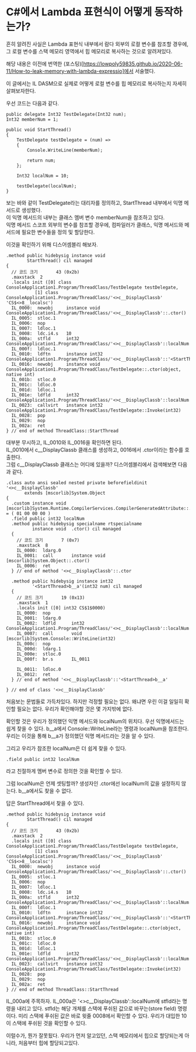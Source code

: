 # C#에서 Lambda 표현식이 어떻게 동작하는가?

흔히 알려진 사실은 Lambda 표현식 내부에서 람다 외부의 로컬 변수를 참조할 경우에, 그 로컬 변수를 스택 메모리 영역에서 힙 메모리로 복사하는 것으로 알려져있다.

해당 내용은 이전에 번역한 (포스팅)[https://lowpoly59835.github.io/2020-06-11/How-to-leak-memory-with-lambda-expressio]에서 서술했다.

이 글에서는 IL DASM으로 실제로 어떻게 로컬 변수를 힙 메모리로 복사하는지 자세히 살펴보자한다.

우선 코드는 다음과 같다.


    public delegate Int32 TestDelegate(Int32 num);
    Int32 memberNum = 1;

    public void StartThread()
    {
        TestDelegate testDelegate = (num) =>
        {
            Console.WriteLine(memberNum);

            return num;
        };

        Int32 localNum = 10;

        testDelegate(localNum);
    }


보는 바와 같이 TestDelegate라는 대리자를 정의하고, StartThread 내부에서 익명 메서드로 생성했다.  
이 익명 메서드의 내부는 클래스 멤버 변수 memberNum을 참조하고 있다.  
익명 메서드 스코프 외부의 변수를 참조할 경우에, 컴파일러가 클래스, 익명 메서드와 메서드에 필요한 변수들을 정의 및 할당한다.

이것을 확인하기 위해 디스어셈블리 해보자.



    .method public hidebysig instance void 
            StartThread() cil managed
    {
      // 코드 크기       43 (0x2b)
      .maxstack  2
      .locals init ([0] class ConsoleApplication1.Program/ThreadClass/TestDelegate testDelegate,
               [1] class ConsoleApplication1.Program/ThreadClass/'<>c__DisplayClassb' 'CS$<>8__localsc')
      IL_0000:  newobj     instance void ConsoleApplication1.Program/ThreadClass/'<>c__DisplayClassb'::.ctor()
      IL_0005:  stloc.1
      IL_0006:  nop
      IL_0007:  ldloc.1
      IL_0008:  ldc.i4.s   10
      IL_000a:  stfld      int32 ConsoleApplication1.Program/ThreadClass/'<>c__DisplayClassb'::localNum
      IL_000f:  ldloc.1
      IL_0010:  ldftn      instance int32 ConsoleApplication1.Program/ThreadClass/'<>c__DisplayClassb'::'<StartThread>b__a'(int32)
      IL_0016:  newobj     instance void ConsoleApplication1.Program/ThreadClass/TestDelegate::.ctor(object, native int)
      IL_001b:  stloc.0
      IL_001c:  ldloc.0
      IL_001d:  ldloc.1
      IL_001e:  ldfld      int32 ConsoleApplication1.Program/ThreadClass/'<>c__DisplayClassb'::localNum
      IL_0023:  callvirt   instance int32 ConsoleApplication1.Program/ThreadClass/TestDelegate::Invoke(int32)
      IL_0028:  pop
      IL_0029:  nop
      IL_002a:  ret
    } // end of method ThreadClass::StartThread


대부분 무시하고, IL_0010와 IL_0016을 확인하면 된다.   
IL_0010에서 c__DisplayClassb 클래스를 생성하고, 0016에서 .ctor이라는 함수를 호출한다.  
그럼 c__DisplayClassb 클래스는 어디에 있을까?
디스어셈블리에서 검색해보면 다음과 같다.

    .class auto ansi sealed nested private beforefieldinit '<>c__DisplayClassb'
           extends [mscorlib]System.Object
    {
      .custom instance void [mscorlib]System.Runtime.CompilerServices.CompilerGeneratedAttribute::.ctor() = ( 01 00 00 00 ) 
      .field public int32 localNum
      .method public hidebysig specialname rtspecialname 
              instance void  .ctor() cil managed
      {
        // 코드 크기       7 (0x7)
        .maxstack  8
        IL_0000:  ldarg.0
        IL_0001:  call       instance void [mscorlib]System.Object::.ctor()
        IL_0006:  ret
      } // end of method '<>c__DisplayClassb'::.ctor

      .method public hidebysig instance int32 
              '<StartThread>b__a'(int32 num) cil managed
      {
        // 코드 크기       19 (0x13)
        .maxstack  1
        .locals init ([0] int32 CS$1$0000)
        IL_0000:  nop
        IL_0001:  ldarg.0
        IL_0002:  ldfld      int32 ConsoleApplication1.Program/ThreadClass/'<>c__DisplayClassb'::localNum
        IL_0007:  call       void [mscorlib]System.Console::WriteLine(int32)
        IL_000c:  nop
        IL_000d:  ldarg.1
        IL_000e:  stloc.0
        IL_000f:  br.s       IL_0011

        IL_0011:  ldloc.0
        IL_0012:  ret
      } // end of method '<>c__DisplayClassb'::'<StartThread>b__a'

    } // end of class '<>c__DisplayClassb'

처음보는 문법들로 가득차있다.
하지만 걱정할 필요는 없다. 왜냐면 우린 이걸 일일히 확인할 필요는 없다. 우리가 확인해야할 것은 몇 가지밖에 없다.

확인할 것은 우리가 정의했던 익명 메서드와 localNum의 위치다.
우선 익명에서드는 쉽게 찾을 수 있다. b__a에서 Console::WriteLine라는 명령과 localNum을 참조한다. 우리는 이것을 통해 b__a가 정의했던 익명 메서드라는 것을 알 수 있다.

그리고 우리가 참조한 localNum은 더 쉽게 찾을 수 있다.     
    
    .field public int32 localNum

라고 친절하게 멤버 변수로 정의한 것을 확인할 수 있다.

그럼 localNum은 언제 셋팅할까? 생성자인 .ctor에선 localNum의 값을 설정하지 않는다. b__a에서도 찾을 수 없다.

답은 StartThread에서 찾을 수 있다.



    .method public hidebysig instance void 
            StartThread() cil managed
    {
      // 코드 크기       43 (0x2b)
      .maxstack  2
      .locals init ([0] class ConsoleApplication1.Program/ThreadClass/TestDelegate testDelegate,
               [1] class ConsoleApplication1.Program/ThreadClass/'<>c__DisplayClassb' 'CS$<>8__localsc')
      IL_0000:  newobj     instance void ConsoleApplication1.Program/ThreadClass/'<>c__DisplayClassb'::.ctor()
      IL_0005:  stloc.1
      IL_0006:  nop
      IL_0007:  ldloc.1
      IL_0008:  ldc.i4.s   10
      IL_000a:  stfld      int32 ConsoleApplication1.Program/ThreadClass/'<>c__DisplayClassb'::localNum
      IL_000f:  ldloc.1
      IL_0010:  ldftn      instance int32 ConsoleApplication1.Program/ThreadClass/'<>c__DisplayClassb'::'<StartThread>b__a'(int32)
      IL_0016:  newobj     instance void ConsoleApplication1.Program/ThreadClass/TestDelegate::.ctor(object, native int)
      IL_001b:  stloc.0
      IL_001c:  ldloc.0
      IL_001d:  ldloc.1
      IL_001e:  ldfld      int32 ConsoleApplication1.Program/ThreadClass/'<>c__DisplayClassb'::localNum
      IL_0023:  callvirt   instance int32 ConsoleApplication1.Program/ThreadClass/TestDelegate::Invoke(int32)
      IL_0028:  pop
      IL_0029:  nop
      IL_002a:  ret
    } // end of method ThreadClass::StartThread

IL_000a에 주목하자.
IL_000a은 '<>c__DisplayClassb'::localNum에 stfld라는 명령을 내리고 있다.
stfld는 해당 개체를 스택에 푸쉬된 값으로 바꾸는(store field) 명령이다.
미리 스택에 푸쉬된 값은 바로 윗줄 0008에서 확인할 수 있다. 우리가 대입한 10이 스택에 푸쉬된 것을 확인할 수 있다.

이럴수가, 뭔가 잘못됬다.
우리가 먼저 알고있던, 스택 메모리에서 힙으로 할당되는게 아니라, 처음부터 힙에 할당되고있다.

